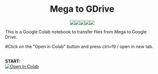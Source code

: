 <p align="center">    
    <h1 align="center">Mega to GDrive </h1>
</p>
<p align="center">
<a><img src="https://badgen.net/github/status/micromatch/micromatch/4.0.1" /></a><a><img src="https://badgen.net/uptime-robot/day/m780862024-50db2c44c703e5c68d6b1ebb" /></a><a><img src="https://badgen.net/github/dependabot/ubuntu/yaru" /></a><a><img src="https://badgen.net/badge/code%20style/standard/f2a" /></a><a href="LICENSE"><img src="https://badgen.net/gitlab/license/gitlab-org/omnibus-gitlab" /></a> 
</p>
</p>This is a Google Colab notebook to transfer files from Mega to Google Drive.</p>
</p>#Click on the "Open in Colab" button and press ctrl+f9 / open in new tab.</p>
<br><b>START:</b>
<br>
<a href="https://colab.research.google.com/github/RupomChowdhury/Mega-TO-GDrive/blob/main/Mega-to-GDrive.ipynb" target="_parent\"><img src="https://colab.research.google.com/assets/colab-badge.svg" alt="Open In Colab"/></a> <b>

